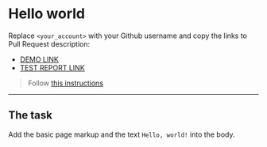 # Hello world
Replace `<your_account>` with your Github username and copy the links to Pull Request description:
- [DEMO LINK](https://VolodyaBalakalchuk.github.io/layout_hello-world/)
- [TEST REPORT LINK](https://VolodyaBalakalchuk.github.io/layout_hello-world/report/html_report/)

> Follow [this instructions](https://github.com/mate-academy/layout_task-guideline#how-to-solve-the-layout-tasks-on-github)
___

## The task 
Add the basic page markup and the text `Hello, world!` into the body.
